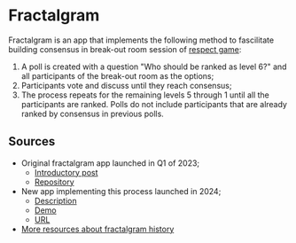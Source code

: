 # Fractalgram

Fractalgram is an app that implements the following method to fascilitate building consensus in break-out room session of [respect game](./respect-game.md):

1. A poll is created with a question "Who should be ranked as level 6?" and all participants of the break-out room as the options;
2. Participants vote and discuss until they reach consensus;
3. The process repeats for the remaining levels 5 through 1 until all the participants are ranked. Polls do not include participants that are already ranked by consensus in previous polls.

## Sources
* Original fractalgram app launched in Q1 of 2023;
  * [Introductory post](https://peakd.com/dao/@sim31/introducing-fractalgram)
  * [Repository](https://github.com/sim31/fractalgram)
* New app implementing this process launched in 2024;
  * [Description](https://optimystics.io/fractalgram#block-10c074f5adac80cb9e71c84b83a61601)
  * [Demo](https://www.youtube.com/watch?v=WCWNgR6_HV4&t=1299s)
  * [URL](http://respect-game.vercel.app/)
* [More resources about fractalgram history](https://optimystics.io/fractalgram)

